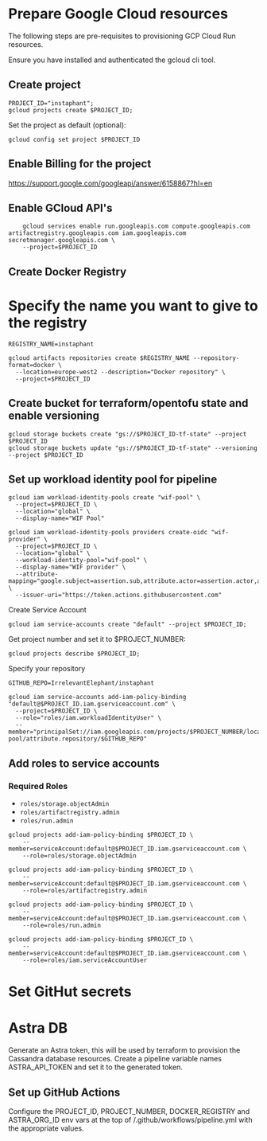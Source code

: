 # Prepare Google Cloud resources

The following steps are pre-requisites to provisioning GCP Cloud Run resources.

Ensure you have installed and authenticated the gcloud cli tool.

## Create project

```shell
PROJECT_ID="instaphant";
gcloud projects create $PROJECT_ID;
```

Set the project as default (optional):
```shell
gcloud config set project $PROJECT_ID
```

## Enable Billing for the project

https://support.google.com/googleapi/answer/6158867?hl=en

## Enable GCloud API's

```shell
    gcloud services enable run.googleapis.com compute.googleapis.com artifactregistry.googleapis.com iam.googleapis.com secretmanager.googleapis.com \
    --project=$PROJECT_ID
```

## Create Docker Registry

# Specify the name you want to give to the registry

```shell
REGISTRY_NAME=instaphant

gcloud artifacts repositories create $REGISTRY_NAME --repository-format=docker \
  --location=europe-west2 --description="Docker repository" \
  --project=$PROJECT_ID
```

## Create bucket for terraform/opentofu state and enable versioning

```shell
gcloud storage buckets create "gs://$PROJECT_ID-tf-state" --project $PROJECT_ID
gcloud storage buckets update "gs://$PROJECT_ID-tf-state" --versioning --project $PROJECT_ID
```

## Set up workload identity pool for pipeline

```shell
gcloud iam workload-identity-pools create "wif-pool" \
  --project=$PROJECT_ID \
  --location="global" \
  --display-name="WIF Pool"
```

```shell
gcloud iam workload-identity-pools providers create-oidc "wif-provider" \
  --project=$PROJECT_ID \
  --location="global" \
  --workload-identity-pool="wif-pool" \
  --display-name="WIF provider" \
  --attribute-mapping="google.subject=assertion.sub,attribute.actor=assertion.actor,attribute.aud=assertion.aud,attribute.repository=assertion.repository" \
  --issuer-uri="https://token.actions.githubusercontent.com"
```

Create Service Account

```shell
gcloud iam service-accounts create "default" --project $PROJECT_ID;
```

Get project number and set it to $PROJECT_NUMBER:

```shell
gcloud projects describe $PROJECT_ID;
```

Specify your repository

```shell
GITHUB_REPO=IrrelevantElephant/instaphant

gcloud iam service-accounts add-iam-policy-binding "default@$PROJECT_ID.iam.gserviceaccount.com" \
  --project=$PROJECT_ID \
  --role="roles/iam.workloadIdentityUser" \
  --member="principalSet://iam.googleapis.com/projects/$PROJECT_NUMBER/locations/global/workloadIdentityPools/wif-pool/attribute.repository/$GITHUB_REPO"
```

## Add roles to service accounts

### Required Roles

* `roles/storage.objectAdmin`
* `roles/artifactregistry.admin`
* `roles/run.admin`

```shell
gcloud projects add-iam-policy-binding $PROJECT_ID \
    --member=serviceAccount:default@$PROJECT_ID.iam.gserviceaccount.com \
    --role=roles/storage.objectAdmin
```

```shell
gcloud projects add-iam-policy-binding $PROJECT_ID \
    --member=serviceAccount:default@$PROJECT_ID.iam.gserviceaccount.com \
    --role=roles/artifactregistry.admin
```

```shell
gcloud projects add-iam-policy-binding $PROJECT_ID \
    --member=serviceAccount:default@$PROJECT_ID.iam.gserviceaccount.com \
    --role=roles/run.admin
```

```shell
gcloud projects add-iam-policy-binding $PROJECT_ID \
    --member=serviceAccount:default@$PROJECT_ID.iam.gserviceaccount.com \
    --role=roles/iam.serviceAccountUser
```

# Set GitHut secrets

# Astra DB

Generate an Astra token, this will be used by terraform to provision the Cassandra database resources.
Create a pipeline variable names ASTRA_API_TOKEN and set it to the generated token.

## Set up GitHub Actions

Configure the PROJECT_ID, PROJECT_NUMBER, DOCKER_REGISTRY and ASTRA_ORG_ID env vars at the top of /.github/workflows/pipeline.yml with the appropriate values.

